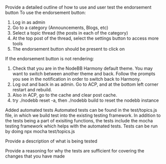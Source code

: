 Provide a detailed outline of how to use and user test the endorsement button
To use the endorsement button: 
1) Log in as admin
2) Go to a category (Announcements, Blogs, etc)
3) Select a topic thread (the posts in each of the category)
4) At the top post of the thread, select the settings button to access more tools
5) The endorsement button should be present to click on

If the endorsement button is not rendering:
1) Check that you are in the NodeBB Harmony default theme. You may want to switch between another theme and back. Follow the prompts you see in the notification in order to switch back to Harmony. 
2) Log out and back in as admin. Go to ACP, and at the bottom left corner restart and rebuild. 
3) Also in ACP, go to the cache and clear post cache.
4) try ./nodebb reset -a, then ./nodebb build to reset the nodebb instance

Added automated tests 
Automated tests can be found in the test/topics.js file, in which we build test into the existing testing framework. 
In addition to the tests being a part of exisiting functions, the tests include the mocha testing framework which helps with the automated tests. 
Tests can be run by doing npx mocha test/topics.js

Provide a description of what is being tested

Provide a reasoning for why the tests are sufficient for covering the changes that you have made